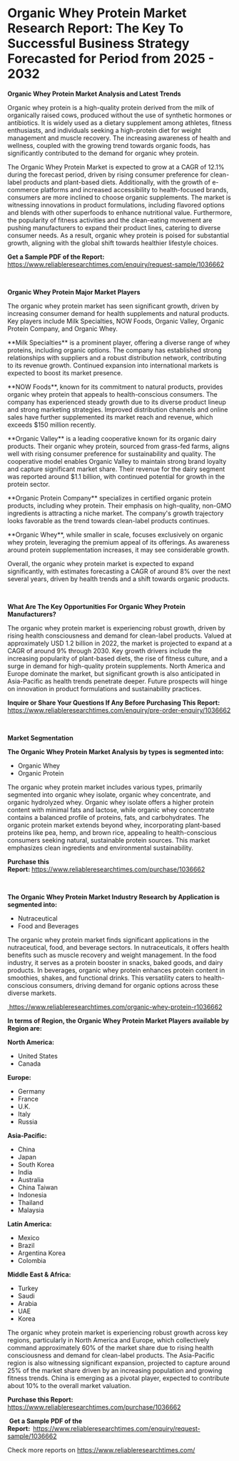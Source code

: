 <p><h1>Organic Whey Protein Market Research Report: The Key To Successful Business Strategy Forecasted for Period from 2025 - 2032</h1></p><p><strong>Organic Whey Protein Market Analysis and Latest Trends</strong></p>
<p><p>Organic whey protein is a high-quality protein derived from the milk of organically raised cows, produced without the use of synthetic hormones or antibiotics. It is widely used as a dietary supplement among athletes, fitness enthusiasts, and individuals seeking a high-protein diet for weight management and muscle recovery. The increasing awareness of health and wellness, coupled with the growing trend towards organic foods, has significantly contributed to the demand for organic whey protein.</p><p>The Organic Whey Protein Market is expected to grow at a CAGR of 12.1% during the forecast period, driven by rising consumer preference for clean-label products and plant-based diets. Additionally, with the growth of e-commerce platforms and increased accessibility to health-focused brands, consumers are more inclined to choose organic supplements. The market is witnessing innovations in product formulations, including flavored options and blends with other superfoods to enhance nutritional value. Furthermore, the popularity of fitness activities and the clean-eating movement are pushing manufacturers to expand their product lines, catering to diverse consumer needs. As a result, organic whey protein is poised for substantial growth, aligning with the global shift towards healthier lifestyle choices.</p></p>
<p><strong>Get a Sample PDF of the Report:&nbsp;</strong> <a href="https://www.reliableresearchtimes.com/enquiry/request-sample/1036662?utm_campaign=2204&utm_medium=2&utm_source=Github&utm_content=ia&utm_term=07042025&utm_id=organic-whey-protein">https://www.reliableresearchtimes.com/enquiry/request-sample/1036662</a></p>
<p>&nbsp;</p>
<p><strong>Organic Whey Protein Major Market Players</strong></p>
<p><p>The organic whey protein market has seen significant growth, driven by increasing consumer demand for health supplements and natural products. Key players include Milk Specialties, NOW Foods, Organic Valley, Organic Protein Company, and Organic Whey.</p><p>**Milk Specialties** is a prominent player, offering a diverse range of whey proteins, including organic options. The company has established strong relationships with suppliers and a robust distribution network, contributing to its revenue growth. Continued expansion into international markets is expected to boost its market presence.</p><p>**NOW Foods**, known for its commitment to natural products, provides organic whey protein that appeals to health-conscious consumers. The company has experienced steady growth due to its diverse product lineup and strong marketing strategies. Improved distribution channels and online sales have further supplemented its market reach and revenue, which exceeds $150 million recently.</p><p>**Organic Valley** is a leading cooperative known for its organic dairy products. Their organic whey protein, sourced from grass-fed farms, aligns well with rising consumer preference for sustainability and quality. The cooperative model enables Organic Valley to maintain strong brand loyalty and capture significant market share. Their revenue for the dairy segment was reported around $1.1 billion, with continued potential for growth in the protein sector.</p><p>**Organic Protein Company** specializes in certified organic protein products, including whey protein. Their emphasis on high-quality, non-GMO ingredients is attracting a niche market. The company's growth trajectory looks favorable as the trend towards clean-label products continues.</p><p>**Organic Whey**, while smaller in scale, focuses exclusively on organic whey protein, leveraging the premium appeal of its offerings. As awareness around protein supplementation increases, it may see considerable growth.</p><p>Overall, the organic whey protein market is expected to expand significantly, with estimates forecasting a CAGR of around 8% over the next several years, driven by health trends and a shift towards organic products.</p></p>
<p>&nbsp;</p>
<p><strong>What Are The Key Opportunities For Organic Whey Protein Manufacturers?</strong></p>
<p><p>The organic whey protein market is experiencing robust growth, driven by rising health consciousness and demand for clean-label products. Valued at approximately USD 1.2 billion in 2022, the market is projected to expand at a CAGR of around 9% through 2030. Key growth drivers include the increasing popularity of plant-based diets, the rise of fitness culture, and a surge in demand for high-quality protein supplements. North America and Europe dominate the market, but significant growth is also anticipated in Asia-Pacific as health trends penetrate deeper. Future prospects will hinge on innovation in product formulations and sustainability practices.</p></p>
<p><strong>Inquire or Share Your Questions If Any Before Purchasing This Report:</strong> <a href="https://www.reliableresearchtimes.com/enquiry/pre-order-enquiry/1036662?utm_campaign=2204&utm_medium=2&utm_source=Github&utm_content=ia&utm_term=07042025&utm_id=organic-whey-protein">https://www.reliableresearchtimes.com/enquiry/pre-order-enquiry/1036662</a></p>
<p>&nbsp;</p>
<p><strong>Market Segmentation</strong></p>
<p><strong>The Organic Whey Protein Market Analysis by types is segmented into:</strong></p>
<p><ul><li>Organic Whey</li><li>Organic Protein</li></ul></p>
<p><p>The organic whey protein market includes various types, primarily segmented into organic whey isolate, organic whey concentrate, and organic hydrolyzed whey. Organic whey isolate offers a higher protein content with minimal fats and lactose, while organic whey concentrate contains a balanced profile of proteins, fats, and carbohydrates. The organic protein market extends beyond whey, incorporating plant-based proteins like pea, hemp, and brown rice, appealing to health-conscious consumers seeking natural, sustainable protein sources. This market emphasizes clean ingredients and environmental sustainability.</p></p>
<p><strong>Purchase this Report:&nbsp;</strong><a href="https://www.reliableresearchtimes.com/purchase/1036662?utm_campaign=2204&utm_medium=2&utm_source=Github&utm_content=ia&utm_term=07042025&utm_id=organic-whey-protein">https://www.reliableresearchtimes.com/purchase/1036662</a></p>
<p>&nbsp;</p>
<p><strong>The Organic Whey Protein Market Industry Research by Application is segmented into:</strong></p>
<p><ul><li>Nutraceutical</li><li>Food and Beverages</li></ul></p>
<p><p>The organic whey protein market finds significant applications in the nutraceutical, food, and beverage sectors. In nutraceuticals, it offers health benefits such as muscle recovery and weight management. In the food industry, it serves as a protein booster in snacks, baked goods, and dairy products. In beverages, organic whey protein enhances protein content in smoothies, shakes, and functional drinks. This versatility caters to health-conscious consumers, driving demand for organic options across these diverse markets.</p></p>
<p><a href="https://www.reliableresearchtimes.com/organic-whey-protein-r1036662?utm_campaign=2204&utm_medium=2&utm_source=Github&utm_content=ia&utm_term=07042025&utm_id=organic-whey-protein">&nbsp;https://www.reliableresearchtimes.com/organic-whey-protein-r1036662</a></p>
<p><strong>In terms of Region, the Organic Whey Protein Market Players available by Region are:</strong></p>
<p>
    <p> <strong> North America: </strong>
        <ul>
            <li>United States</li>
            <li>Canada</li>
        </ul>
        </p> 
    <p> <strong> Europe: </strong>
        <ul>
            <li>Germany</li>
            <li>France</li>
            <li>U.K.</li>
            <li>Italy</li>
            <li>Russia</li>
        </ul>
        </p> 
    <p> <strong> Asia-Pacific: </strong>
        <ul>
            <li>China</li>
            <li>Japan</li>
            <li>South Korea</li>
            <li>India</li>
            <li>Australia</li>
            <li>China Taiwan</li>
            <li>Indonesia</li>
            <li>Thailand</li>
            <li>Malaysia</li>
        </ul>
        </p> 
    <p> <strong> Latin America: </strong>
        <ul>
            <li>Mexico</li>
            <li>Brazil</li>
            <li>Argentina Korea</li>
            <li>Colombia</li>
        </ul>
        </p> 
    <p> <strong> Middle East & Africa: </strong>
        <ul>
            <li>Turkey</li>
            <li>Saudi</li>
            <li>Arabia</li>
            <li>UAE</li>
            <li>Korea</li>
        </ul>
    </p>
    </p>
<p><p>The organic whey protein market is experiencing robust growth across key regions, particularly in North America and Europe, which collectively command approximately 60% of the market share due to rising health consciousness and demand for clean-label products. The Asia-Pacific region is also witnessing significant expansion, projected to capture around 25% of the market share driven by an increasing population and growing fitness trends. China is emerging as a pivotal player, expected to contribute about 10% to the overall market valuation.</p></p>
<p><strong>Purchase this Report: </strong><a href="https://www.reliableresearchtimes.com/purchase/1036662?utm_campaign=2204&utm_medium=2&utm_source=Github&utm_content=ia&utm_term=07042025&utm_id=organic-whey-protein">https://www.reliableresearchtimes.com/purchase/1036662</a></p>
<p>&nbsp;<strong>Get a Sample PDF of the Report:&nbsp;&nbsp;</strong><a href="https://www.reliableresearchtimes.com/enquiry/request-sample/1036662?utm_campaign=2204&utm_medium=2&utm_source=Github&utm_content=ia&utm_term=07042025&utm_id=organic-whey-protein">https://www.reliableresearchtimes.com/enquiry/request-sample/1036662</a></p>
<p><strong></strong></p>
<p>Check more reports on <a href="https://www.reliableresearchtimes.com/?utm_campaign=2204&utm_medium=2&utm_source=Github&utm_content=ia&utm_term=07042025&utm_id=organic-whey-protein">https://www.reliableresearchtimes.com/</a></p>